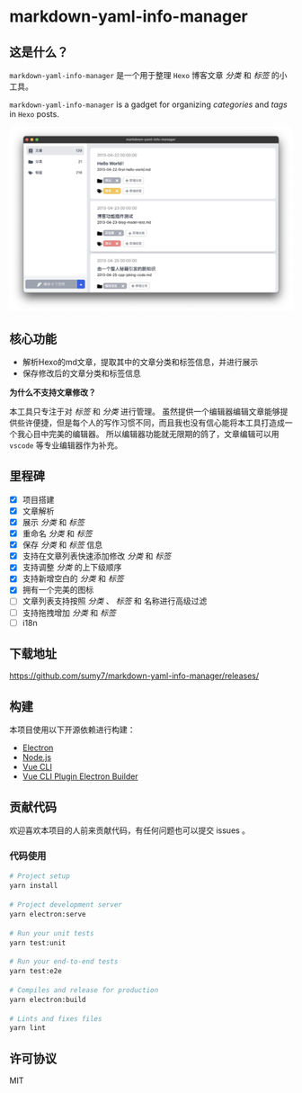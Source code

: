 # markdown-yaml-info-manager

## 这是什么？

`markdown-yaml-info-manager` 是一个用于整理 `Hexo` 博客文章 _分类_ 和 _标签_ 的小工具。

`markdown-yaml-info-manager` is a gadget for organizing _categories_ and _tags_ in `Hexo` posts.

![workspace](./screenshots/workspace.jpg)

## 核心功能

* 解析Hexo的md文章，提取其中的文章分类和标签信息，并进行展示
* 保存修改后的文章分类和标签信息

**为什么不支持文章修改？**

本工具只专注于对 _标签_ 和 _分类_ 进行管理。
虽然提供一个编辑器编辑文章能够提供些许便捷，但是每个人的写作习惯不同，而且我也没有信心能将本工具打造成一个我心目中完美的编辑器。
所以编辑器功能就无限期的鸽了，文章编辑可以用 `vscode` 等专业编辑器作为补充。

## 里程碑

* [x] 项目搭建
* [x] 文章解析
* [x] 展示 _分类_ 和 _标签_
* [x] 重命名 _分类_ 和 _标签_
* [x] 保存 _分类_ 和 _标签_ 信息
* [x] 支持在文章列表快速添加修改 _分类_ 和 _标签_
* [x] 支持调整 _分类_ 的上下级顺序
* [x] 支持新增空白的 _分类_ 和 _标签_
* [x] 拥有一个完美的图标
* [ ] 文章列表支持按照 _分类_ 、 _标签_ 和 名称进行高级过滤
* [ ] 支持拖拽增加 _分类_ 和 _标签_
* [ ] i18n

## 下载地址

https://github.com/sumy7/markdown-yaml-info-manager/releases/

## 构建

本项目使用以下开源依赖进行构建：

- [Electron](https://www.electronjs.org/)
- [Node.js](https://nodejs.org/en/)
- [Vue CLI](https://cli.vuejs.org/)
- [Vue CLI Plugin Electron Builder](https://nklayman.github.io/vue-cli-plugin-electron-builder/)

## 贡献代码

欢迎喜欢本项目的人前来贡献代码，有任何问题也可以提交 issues 。

### 代码使用

```bash
# Project setup
yarn install

# Project development server
yarn electron:serve

# Run your unit tests
yarn test:unit

# Run your end-to-end tests
yarn test:e2e

# Compiles and release for production
yarn electron:build

# Lints and fixes files
yarn lint
```

## 许可协议

MIT
